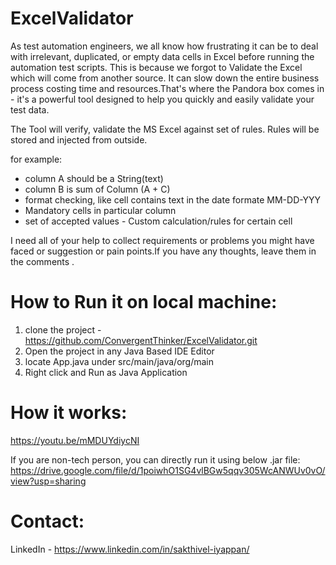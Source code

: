 # ExcelValidator

As test automation engineers,
we all know how frustrating it can be to deal with irrelevant,
duplicated, or empty data cells in Excel before running the automation test scripts. This is because we forgot to Validate the Excel which will come from another source. It can slow down the entire business process costing time and resources.That's where the Pandora box comes in - it's a powerful tool designed to help you quickly and easily validate your test data.

The Tool will verify, validate the MS Excel against set of rules. Rules will be stored and injected from outside.

for example:
- column A should be a String(text)
- column B is sum of Column (A + C)
- format checking, like cell contains text in the date formate MM-DD-YYY
- Mandatory cells in particular column
- set of accepted values - Custom calculation/rules for certain cell

I need all of your help to collect requirements or problems you might have faced or suggestion or pain points.If you have any thoughts, leave them in the comments .


# How to Run it on local machine:

1. clone the project - https://github.com/ConvergentThinker/ExcelValidator.git
2. Open the project in any Java Based IDE Editor
3. locate App.java under src/main/java/org/main
4. Right click and Run as Java Application

# How it works: 
https://youtu.be/mMDUYdiycNI

If you are non-tech person, you can directly run it using below .jar file: 
https://drive.google.com/file/d/1poiwhO1SG4vlBGw5qqv305WcANWUv0vO/view?usp=sharing


# Contact: 
LinkedIn - https://www.linkedin.com/in/sakthivel-iyappan/





